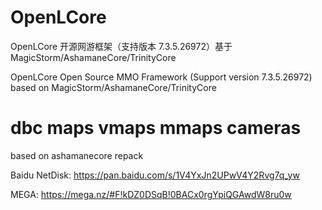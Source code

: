# OpenLCore
OpenLCore 开源网游框架（支持版本  7.3.5.26972）基于MagicStorm/AshamaneCore/TrinityCore

OpenLCore Open Source MMO Framework (Support version 7.3.5.26972) based on MagicStorm/AshamaneCore/TrinityCore


# dbc maps vmaps mmaps cameras

based on ashamanecore repack

Baidu NetDisk: https://pan.baidu.com/s/1V4YxJn2UPwV4Y2Rvg7q_yw

MEGA: 		https://mega.nz/#F!kDZ0DSqB!0BACx0rgYpiQGAwdW8ru0w